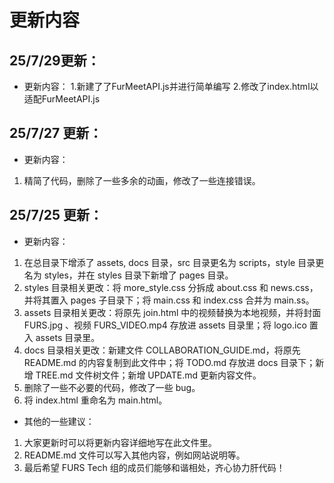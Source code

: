 # 更新内容


## 25/7/29更新：

- 更新内容：
  1.新建了了FurMeetAPI.js并进行简单编写
  2.修改了index.html以适配FurMeetAPI.js

## 25/7/27 更新：

- 更新内容：

1. 精简了代码，删除了一些多余的动画，修改了一些连接错误。

## 25/7/25 更新：

- 更新内容：

1. 在总目录下增添了 assets, docs 目录，src 目录更名为 scripts，style 目录更名为 styles，并在 styles 目录下新增了 pages 目录。
2. styles 目录相关更改：将 more_style.css 分拆成 about.css 和 news.css，并将其置入 pages 子目录下；将 main.css 和 index.css 合并为 main.ss。
3. assets 目录相关更改：将原先 join.html 中的视频替换为本地视频，并将封面 FURS.jpg 、视频 FURS_VIDEO.mp4 存放进 assets 目录里；将 logo.ico 置入 assets 目录里。
4. docs 目录相关更改：新建文件 COLLABORATION_GUIDE.md，将原先 README.md 的内容复制到此文件中；将 TODO.md 存放进 docs 目录下；新增 TREE.md 文件树文件；新增 UPDATE.md 更新内容文件。
5. 删除了一些不必要的代码，修改了一些 bug。
6. 将 index.html 重命名为 main.html。

- 其他的一些建议：

1. 大家更新时可以将更新内容详细地写在此文件里。
2. README.md 文件可以写入其他内容，例如网站说明等。
3. 最后希望 FURS Tech 组的成员们能够和谐相处，齐心协力肝代码！
